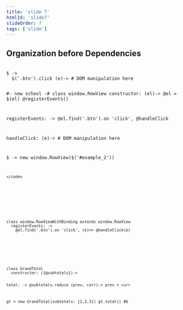 ```yaml
---
title: 'slide 7'
htmlId: 'slide7'
slideOrder: 7
tags: ['slide']
---	
```


## Organization before Dependencies

<section>
<pre>
	<code class='coffeescript'>
$ ->
  $('.btn').click (e)-> # DOM manipulation here
  
#- new school -#
class window.RowView
  constructor: (el)->
    @el = $(el)
    @registerEvents()

  registerEvents: ->
    @el.find('.btn').on 'click', @handleClick

  handleClick: (e)->
    # DOM manipulation here

$ ->
  new window.RowView($('#example_2'))

	</code>
</pre>
</section>
<section>
<pre>
	<code class='coffeescript'>
class window.RowViewWithBinding extends window.RowView
  registerEvents: ->
    @el.find('.btn').on 'click', (e)=> @handleClick(e)
	</code>
</pre>
</section>
<section>
<pre>
	<code class='coffeescript'>
class GrandTotal
  constructor: ({@subtotals})->
  
  total: ->
    @subtotals.reduce (prev, curr)-> prev + curr 

gt = new GrandTotal(subtotals: [1,2,3])
gt.total() #6
	</code>
</pre>
</section>